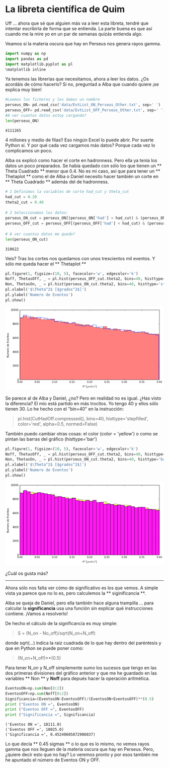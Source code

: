# La libreta científica de Quim
Uff ... ahora que sé que alguien más va a leer esta libreta, tendré que intentar escribirla de forma que se entienda. La parte buena es que así cuando me la mire yo en un par de semanas quizás entienda algo.

Veamos si la materia oscura que hay en Perseus nos genera rayos gamma.


```python
import numpy as np
import pandas as pd
import matplotlib.pyplot as pl
%matplotlib inline
```

Ya tenemos las librerías que necesitamos, ahora a leer los datos. ¿Os acordáis de cómo hacerlo? Si no, preguntad a Alba que cuando quiere ¡se explica muy bien!


```python
#Leemos los ficheros y les damos un nombre
perseus_ON= pd.read_csv('data/EvtList_ON_Perseus_Other.txt', sep=' ')
perseus_OFF= pd.read_csv('data/EvtList_OFF_Perseus_Other.txt', sep=' ')
#A ver cuantos datos estoy cargando?
len(perseus_ON)
```




    4111265



4 millones y medio de filas!! Eso ningún Excel lo puede abrir. Por suerte Python sí.
Y por qué cada vez cargamos más datos? Porque cada vez lo complicamos un poco.

Alba os explicó como hacer el corte en hadronness. Pero ella ya tenía los datos un poco preparados. Se había quedado con sólo los que tienen un ** Theta Cuadrado ** menor que 0.4. No es mi caso, así que para tener un ** Thetaplot ** como el de Alba o Daniel necesito hacer también un corte en ** Theta Cuadrado ** además del de hadronness.


```python
# 1 Definimos la variables de corte had_cut y theta_cut
had_cut = 0.20
theta2_cut = 0.40

# 2 Seleccionamos los datos:
perseus_ON_cut = perseus_ON[(perseus_ON['had'] < had_cut) & (perseus_ON['theta2'] < theta2_cut)]
perseus_OFF_cut = perseus_OFF[(perseus_OFF['had'] < had_cut) & (perseus_OFF['theta2'] < theta2_cut)]

# A ver cuantos datos me quedo?
len(perseus_ON_cut)
```




    310622



Veis? Tras los cortes nos quedamos con unos trescientos mil eventos.
Y sólo me queda hacer el ** Thetaplot **


```python
pl.figure(1, figsize=(10, 5), facecolor='w', edgecolor='k')
Noff, ThetasOff, _ = pl.hist(perseus_OFF_cut.theta2, bins=40, histtype='stepfilled', color='red', alpha=0.5, normed=False)
Non, ThetasOn, _ = pl.hist(perseus_ON_cut.theta2, bins=40, histtype='step', color = 'blue',alpha=0.9, normed=False)
pl.xlabel('$\Theta^2$ [$grados^2$]')
pl.ylabel('Numero de Eventos')
pl.show()
```


![png](night_3_3_files/night_3_3_7_0.png)


Se parece al de Alba y Daniel, ¿no? Pero en realidad no es igual. ¿Has visto la diferencia? El mío está partido en más trocitos. Yo tengo 40 y ellos sólo tienen 30. Lo he hecho con el "bin=40" en la instrucción:

> pl.hist(CutHadOff.compressed(), bins=40, histtype='stepfilled', color='red', alpha=0.5, normed=False)

También puedo cambiar otras cosas: el color (color = 'yellow') o como se pintan las barras del gráfico (histtype='bar')


```python
pl.figure(1, figsize=(10, 5), facecolor='w', edgecolor='k')
Noff, ThetasOff, _ = pl.hist(perseus_OFF_cut.theta2, bins=40, histtype='stepfilled', color='yellow', alpha=0.5, normed=False)
Non, ThetasOn, _ = pl.hist(perseus_ON_cut.theta2, bins=40, histtype='bar', color = 'magenta',alpha=0.9, normed=False)
pl.xlabel('$\Theta^2$ [$grados^2$]')
pl.ylabel('Numero de Eventos')
pl.show()
```


![png](night_3_3_files/night_3_3_9_0.png)


¿Cuál os gusta más?

---------

Ahora sólo nos falta ver cómo de significativo es los que vemos. A simple vista ya parece que no lo es, pero calculemos la ** siginificancia **.

Alba se queja de Daniel, pero ella también hace alguna trampilla ... para calcular la **significancia** usa una función sin explicar qué instrucciones contiene. ¡Vamos a resolverlo!

De hecho el cálculo de la significancia es muy simple:

> S = (N_on - No_off)/sqrt(N_on+N_off)

donde sqrt(...) indica la raiz cuadrada de lo que hay dentro del paréntesis y que en Python se puede poner como:
> (N_on+N_off)**(0.5)

Para tener N_on y N_off simplemente sumo los sucesos que tengo en las dos primeras divisiones del gráfico anterior y que me he guardado en las variables ** Non ** y **Noff** para depués hacer la operación aritmética.



```python
EventosON=np.sum(Non[0:2])
EventosOFF=np.sum(Noff[0:2])
Significancia=(EventosON-EventosOFF)/(EventosON+EventosOFF)**(0.5)
print ("Eventos ON =", EventosON)
print ("Eventos OFF =", EventosOFF)
print ("Significancia =", Significancia)
```

    ('Eventos ON =', 18111.0)
    ('Eventos OFF =', 18025.0)
    ('Significancia =', 0.45240605872906037)


Lo que decía ** 0.45 sigmas ** o lo que es lo mismo, no vemos rayos gamma que nos lleguen de la materia oscura que hay en Perseus. Pero, ¿quiere decir esto que no hay? Lo veremos pronto y por esos también me he apuntado el número de Eventos ON y OFF.
